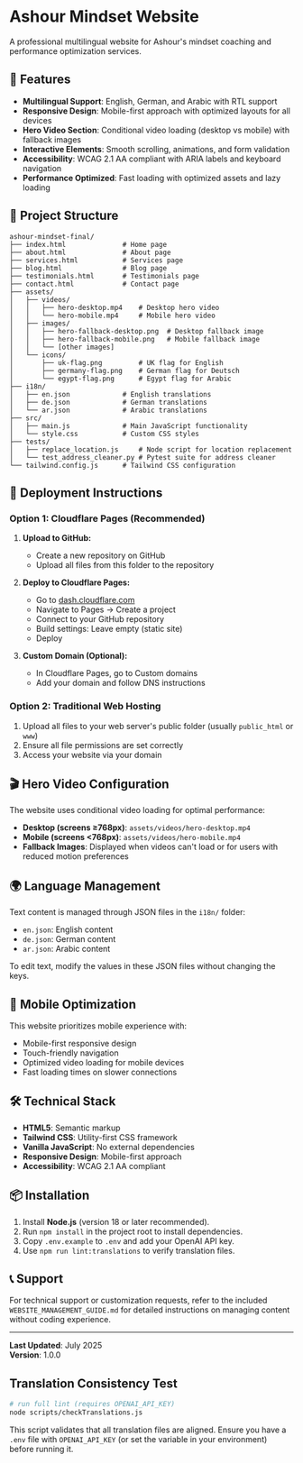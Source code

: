 # Ashour Mindset Website

A professional multilingual website for Ashour's mindset coaching and performance optimization services.

## 🌟 Features

- **Multilingual Support**: English, German, and Arabic with RTL support
- **Responsive Design**: Mobile-first approach with optimized layouts for all devices
- **Hero Video Section**: Conditional video loading (desktop vs mobile) with fallback images
- **Interactive Elements**: Smooth scrolling, animations, and form validation
- **Accessibility**: WCAG 2.1 AA compliant with ARIA labels and keyboard navigation
- **Performance Optimized**: Fast loading with optimized assets and lazy loading

## 📁 Project Structure

```
ashour-mindset-final/
├── index.html              # Home page
├── about.html              # About page
├── services.html           # Services page
├── blog.html               # Blog page
├── testimonials.html       # Testimonials page
├── contact.html            # Contact page
├── assets/
│   ├── videos/
│   │   ├── hero-desktop.mp4    # Desktop hero video
│   │   └── hero-mobile.mp4     # Mobile hero video
│   ├── images/
│   │   ├── hero-fallback-desktop.png  # Desktop fallback image
│   │   ├── hero-fallback-mobile.png   # Mobile fallback image
│   │   └── [other images]
│   └── icons/
│       ├── uk-flag.png         # UK flag for English
│       ├── germany-flag.png    # German flag for Deutsch
│       └── egypt-flag.png      # Egypt flag for Arabic
├── i18n/
│   ├── en.json             # English translations
│   ├── de.json             # German translations
│   └── ar.json             # Arabic translations
├── src/
│   ├── main.js             # Main JavaScript functionality
│   └── style.css           # Custom CSS styles
├── tests/
│   ├── replace_location.js     # Node script for location replacement
│   └── test_address_cleaner.py # Pytest suite for address cleaner
└── tailwind.config.js      # Tailwind CSS configuration
```

## 🚀 Deployment Instructions

### Option 1: Cloudflare Pages (Recommended)

1. **Upload to GitHub:**
   - Create a new repository on GitHub
   - Upload all files from this folder to the repository

2. **Deploy to Cloudflare Pages:**
   - Go to [dash.cloudflare.com](https://dash.cloudflare.com/)
   - Navigate to Pages → Create a project
   - Connect to your GitHub repository
   - Build settings: Leave empty (static site)
   - Deploy

3. **Custom Domain (Optional):**
   - In Cloudflare Pages, go to Custom domains
   - Add your domain and follow DNS instructions

### Option 2: Traditional Web Hosting

1. Upload all files to your web server's public folder (usually `public_html` or `www`)
2. Ensure all file permissions are set correctly
3. Access your website via your domain

## 🎬 Hero Video Configuration

The website uses conditional video loading for optimal performance:

- **Desktop (screens ≥768px)**: `assets/videos/hero-desktop.mp4`
- **Mobile (screens <768px)**: `assets/videos/hero-mobile.mp4`
- **Fallback Images**: Displayed when videos can't load or for users with reduced motion preferences

## 🌍 Language Management

Text content is managed through JSON files in the `i18n/` folder:

- `en.json`: English content
- `de.json`: German content  
- `ar.json`: Arabic content

To edit text, modify the values in these JSON files without changing the keys.

## 📱 Mobile Optimization

This website prioritizes mobile experience with:

- Mobile-first responsive design
- Touch-friendly navigation
- Optimized video loading for mobile devices
- Fast loading times on slower connections

## 🛠️ Technical Stack

- **HTML5**: Semantic markup
- **Tailwind CSS**: Utility-first CSS framework
- **Vanilla JavaScript**: No external dependencies
- **Responsive Design**: Mobile-first approach
- **Accessibility**: WCAG 2.1 AA compliant

## 📦 Installation

1. Install **Node.js** (version 18 or later recommended).
2. Run `npm install` in the project root to install dependencies.
3. Copy `.env.example` to `.env` and add your OpenAI API key.
4. Use `npm run lint:translations` to verify translation files.

## 📞 Support

For technical support or customization requests, refer to the included `WEBSITE_MANAGEMENT_GUIDE.md` for detailed instructions on managing content without coding experience.

---

**Last Updated**: July 2025  
**Version**: 1.0.0

## Translation Consistency Test

```bash
# run full lint (requires OPENAI_API_KEY)
node scripts/checkTranslations.js
```

This script validates that all translation files are aligned. Ensure you have a
`.env` file with `OPENAI_API_KEY` (or set the variable in your environment) before
running it.

